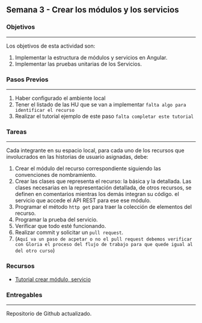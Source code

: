 ## Semana 3 - Crear los módulos y los servicios

### Objetivos
----
Los objetivos de esta actividad son:

1. Implementar la estructura de módulos  y servicios en Angular.
2. Implementar las pruebas unitarias de los Servicios.
   
### Pasos Previos
----

1. Haber configurado el ambiente local
2. Tener el listado de las HU que se van a implementar `falta algo para identificar el recurso`
3. Realizar el tutorial ejemplo de este paso `falta completar este tutorial`

### Tareas
----


Cada integrante en su espacio local, para cada uno de los recursos que involucrados en las historias de usuario asignadas, debe:
1. Crear el módulo del recurso correspondiente siguiendo las convenciones de nombramiento.
2. Crear las clases que representa el recurso: la básica y la detallada. Las 
   clases necesarias en la representación detallada, de otros recursos, se definen en comentarios mientras los demás integran su código.
   el servicio que accede el API REST  para ese ese módulo.
3. Programar el método `http get` para traer la colección de elementos del recurso.
4. Programar la prueba del servicio.
5. Verificar que todo esté funcionando.
6. Realizar commit y solicitar un `pull request`.  
7. (`Aquí va un paso de acpetar o no el pull request debemos verificar con Gloria el proceso del flujo de trabajo para que quede igual al del otro curso`)

### Recursos

* [Tutorial crear módulo, servicio]()

### Entregables
---
Repositorio de Github actualizado.